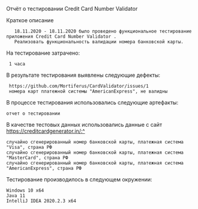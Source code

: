  Отчёт о тестировании Credit Card Number Validator

Краткое описание

       18.11.2020 - 18.11.2020 было проведено функциональное тестирование приложения Credit Card Number Validator .
       Реализовать функциональность валидации номера банковской карты.

На тестирование затрачено: 
     
     1 часа

В результате тестирования выявлены следующие дефекты:

     https://github.com/Mortiferus/CardValidator/issues/1
     номера карт платежной системы "AmericanExpress", не валидны

В процессе тестирования использовались следующие артефакты:

    отчет о тестировании

В качестве тестовых данных использовались данные c cайт https://creditcardgenerator.in/:^

    cлучайно сгенерированный номер банковской карты, платежная система "Visa", страна РФ
    случайно сгенерированный номер банковской карты, платежная система "MasterCard", страна РФ
    случайно сгенерированный номер банковской карты, платежная система "AmericanExpress", страна РФ

Тестирование производилось в следующем окружении:

    Windows 10 x64
    Java 11
    IntelliJ IDEA 2020.2.3 x64
